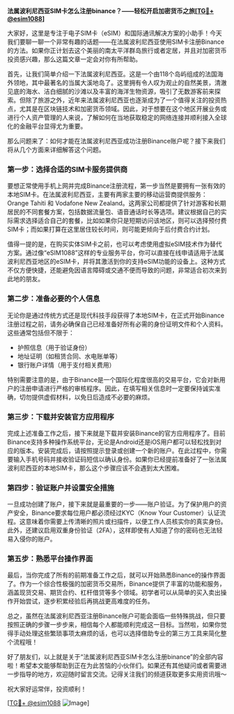 **法属波利尼西亚SIM卡怎么注册binance？——轻松开启加密货币之旅[[TG💪+ @esim1088](https://t.me/s/esim1088)]**

大家好，这里是专注于电子SIM卡（eSIM）和国际通讯解决方案的小助手！今天我们要聊一聊一个非常有趣的话题——在法属波利尼西亚使用SIM卡注册Binance的方法。如果你正计划去这个美丽的南太平洋群岛旅行或者定居，并且对加密货币投资感兴趣，那么这篇文章一定会对你有所帮助。

首先，让我们简单介绍一下法属波利尼西亚。这是一个由118个岛屿组成的法国海外领地，其中最著名的当属大溪地岛了。这里拥有令人叹为观止的自然美景，清澈见底的海水、洁白细腻的沙滩以及丰富的海洋生物资源，吸引了无数游客前来探索。但除了旅游之外，近年来法属波利尼西亚也逐渐成为了一个值得关注的投资热点，尤其是在区块链技术和加密货币领域。因此，对于想要在这个地区开展业务或进行个人资产管理的人来说，了解如何在当地获取稳定的网络连接并顺利接入全球化的金融平台显得尤为重要。

那么问题来了：如何才能在法属波利尼西亚成功注册Binance账户呢？接下来我们将从几个方面来详细解答这个问题。

### 第一步：选择合适的SIM卡服务提供商

要想正常使用手机上网并完成Binance注册流程，第一步当然是要拥有一张有效的本地SIM卡。在法属波利尼西亚，主要有两家主要的移动运营商提供服务：Orange Tahiti 和 Vodafone New Zealand。这两家公司都提供了针对游客和长期居民的不同套餐方案，包括数据流量包、语音通话时长等选项。建议根据自己的实际需求选择适合自己的套餐，比如如果你只是短期访问该地区，则可以选择预付费SIM卡；而如果打算在这里居住较长时间，则可能更倾向于后付费合约计划。

值得一提的是，在购买实体SIM卡之前，也可以考虑使用虚拟eSIM技术作为替代方案。通过像“eSIM1088”这样的专业服务平台，你可以直接在线申请适用于法属波利尼西亚地区的eSIM卡，并将其激活到你的支持eSIM功能的设备上。这种方式不仅方便快捷，还能避免因语言障碍或交通不便而导致的问题，非常适合初次来到此地的朋友。

### 第二步：准备必要的个人信息

无论你是通过传统方式还是现代科技手段获得了本地SIM卡，在正式开始Binance注册过程之前，请务必确保自己已经准备好所有必需的身份证明文件和个人资料。这些通常包括但不限于：

- 护照信息（用于验证身份）
- 地址证明（如租赁合同、水电账单等）
- 银行账户详情（用于支付相关费用）

特别需要注意的是，由于Binance是一个国际化程度很高的交易平台，它会对新用户的注册申请进行严格的审核程序。因此，在填写相关信息时一定要保持诚实准确，切勿提供虚假材料，以免日后造成不必要的麻烦。

### 第三步：下载并安装官方应用程序

完成上述准备工作之后，接下来就是下载并安装Binance的官方应用程序了。目前Binance支持多种操作系统平台，无论是Android还是iOS用户都可以轻松找到对应的版本。安装完成后，请按照提示登录或创建一个新的账户。在此过程中，你需要输入手机号码并接收验证码短信以确认身份。如果你已经提前准备好了一张法属波利尼西亚的本地SIM卡，那么这个步骤应该不会遇到太大困难。

### 第四步：验证账户并设置安全措施

一旦成功创建了账户，接下来就是最重要的一步——账户验证。为了保护用户的资产安全，Binance要求每位用户都必须经过KYC（Know Your Customer）认证流程。这意味着你需要上传清晰的照片或扫描件，以便工作人员核实你的真实身份。此外，还建议启用双重身份验证（2FA），这样即使有人知道了你的密码也无法轻易入侵你的账户。

### 第五步：熟悉平台操作界面

最后，当你完成了所有的前期准备工作之后，就可以开始熟悉Binance的操作界面了。作为一个综合性极强的加密货币交易所，Binance提供了丰富的功能和服务，涵盖现货交易、期货合约、杠杆借贷等多个领域。初学者可以从简单的买入卖出操作开始尝试，逐步积累经验后再挑战更高难度的任务。

总之，虽然在法属波利尼西亚注册Binance账户可能会面临一些特殊挑战，但只要按照正确的步骤一步步来，相信每个人都能顺利完成这一目标。当然啦，如果你觉得手动处理这些繁琐事项太麻烦的话，也可以选择借助专业的第三方工具来简化整个流程哦！

好了朋友们，以上就是关于“法属波利尼西亚SIM卡怎么注册binance”的全部内容啦！希望本文能够帮助到正在为此苦恼的小伙伴们。如果还有其他疑问或者需要进一步指导的地方，欢迎随时留言交流。记得关注我们的频道获取更多实用资讯哦～

祝大家好运常伴，投资顺利！

[[TG💪+ @esim1088](https://t.me/s/esim1088) ![Image](https://i.postimg.cc/4NQfJmqS/Snipaste-2025-05-13-00-14-12.png)]